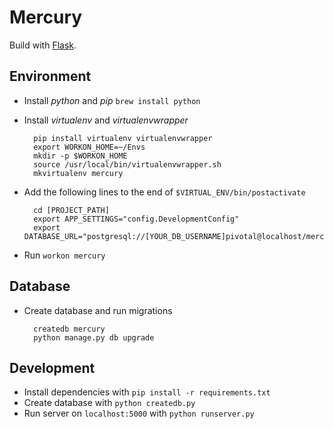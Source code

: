 # Mercury

Build with [Flask](http://flask.pocoo.org/).

## Environment
- Install *python* and *pip* `brew install python`
- Install *virtualenv* and *virtualenvwrapper*

        pip install virtualenv virtualenvwrapper
        export WORKON_HOME=~/Envs
        mkdir -p $WORKON_HOME
        source /usr/local/bin/virtualenvwrapper.sh
        mkvirtualenv mercury

- Add the following lines to the end of `$VIRTUAL_ENV/bin/postactivate`

        cd [PROJECT_PATH]
        export APP_SETTINGS="config.DevelopmentConfig"
        export DATABASE_URL="postgresql://[YOUR_DB_USERNAME]pivotal@localhost/mercury"
        
- Run `workon mercury`


## Database
- Create database and run migrations

        createdb mercury
        python manage.py db upgrade


## Development
- Install dependencies with `pip install -r requirements.txt`
- Create database with `python createdb.py`
- Run server on `localhost:5000` with `python runserver.py`